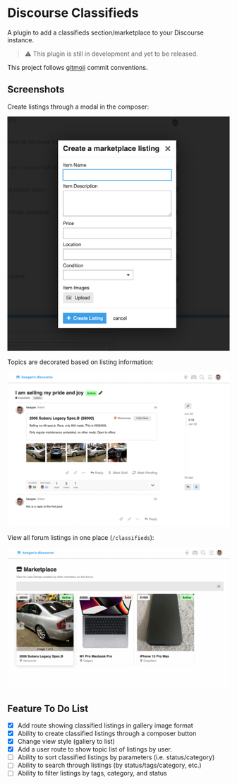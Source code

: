 # Discourse Classifieds

A plugin to add a classifieds section/marketplace to your Discourse instance.

> ⚠️ This plugin is still in development and yet to be released.

This project follows [gitmoji](https://gitmoji.dev/) commit conventions.

## Screenshots

Create listings through a modal in the composer:

![modal](.github/images/modal.png)

Topics are decorated based on listing information:

![topic](.github/images/topic.png)

View all forum listings in one place (`/classifieds`):

![topic](.github/images/listings.png)

## Feature To Do List

- [X] Add route showing classified listings in gallery image format
- [X] Ability to create classified listings through a composer button
- [X] Change view style (gallery to list)
- [X] Add a user route to show topic list of listings by user.
- [ ] Ability to sort classified listings by parameters (i.e. status/category)
- [ ] Ability to search through listings (by status/tags/category, etc.)
- [ ] Ability to filter listings by tags, category, and status